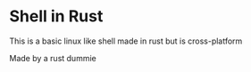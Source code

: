 # Shell in Rust

This is a basic linux like shell made in rust but is cross-platform

Made by a rust dummie
